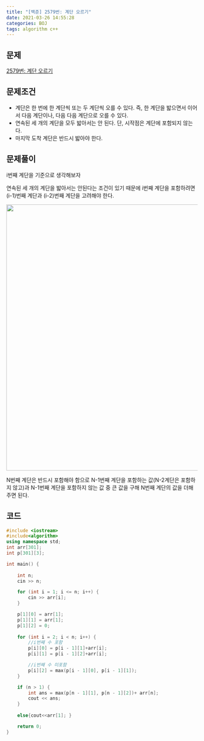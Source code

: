 ```yaml
---
title: "[백준] 2579번: 계단 오르기"
date: 2021-03-26 14:55:28
categories: BOJ
tags: algorithm c++ 
---
```

## 문제

[2579번: 계단 오르기](https://www.acmicpc.net/problem/2579)

## 문제조건

- 계단은 한 번에 한 계단씩 또는 두 계단씩 오를 수 있다. 즉, 한 계단을 밟으면서 이어서 다음 계단이나, 다음 다음 계단으로 오를 수 있다.
- 연속된 세 개의 계단을 모두 밟아서는 안 된다. 단, 시작점은 계단에 포함되지 않는다.
- 마지막 도착 계단은 반드시 밟아야 한다.

## 문제풀이

i번째 계단을 기준으로 생각해보자

연속된 세 개의 계단을 밟아서는 안된다는 조건이 있기 때문에 i번째 계단을 포함하려면 (i-1)번째 계단과 (i-2)번째 계단을 고려해야 한다.

<p><img src="https://user-images.githubusercontent.com/67692759/112588220-5af62a80-8e42-11eb-8c14-1fe4bf7e8031.jpg"  width="700" ></p>


N번째 계단은 반드시 포함해야 함으로 N-1번째 계단을 포함하는 값(N-2계단은 포함하지 않고)과 N-1번째 계단을 포함하지 않는 값 중 큰 값을 구해 N번째 계단의 값을 더해주면 된다.

## 코드

```cpp
#include <iostream>
#include<algorithm>
using namespace std;
int arr[301];
int p[301][3];

int main() {
    
    int n;
    cin >> n;

    for (int i = 1; i <= n; i++) {
        cin >> arr[i];
    }

    p[1][0] = arr[1];
    p[1][1] = arr[1];
    p[1][2] = 0;
   
    for (int i = 2; i < n; i++) {
        //i번째 수 포함
        p[i][0] = p[i - 1][1]+arr[i];
        p[i][1] = p[i - 1][2]+arr[i];

        //i번째 수 미포함
        p[i][2] = max(p[i - 1][0], p[i - 1][1]);
    }

    if (n > 1) {
        int ans = max(p[n - 1][1], p[n - 1][2])+ arr[n];
        cout << ans;
    }
   
    else{cout<<arr[1]; }

    return 0;
}
```
